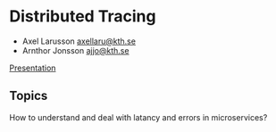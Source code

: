 # Distributed Tracing

- Axel Larusson <axellaru@kth.se>
- Arnthor Jonsson <ajjo@kth.se>

[Presentation](https://docs.google.com/presentation/d/1X_LO-1MMyuFcTqpG8vJrz9kWAp_S1OkLibjlySg5Pi4/edit?usp=sharing)

## Topics

How to understand and deal with latancy and errors in microservices?

